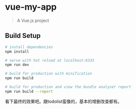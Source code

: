# vue-my-app

> A Vue.js project

## Build Setup

``` bash
# install dependencies
npm install

# serve with hot reload at localhost:6333
npm run dev

# build for production with minification
npm run build

# build for production and view the bundle analyzer report
npm run build --report
```

看下最终的效果吧。跟todolist蛮像的，基本的增删改查都有。
